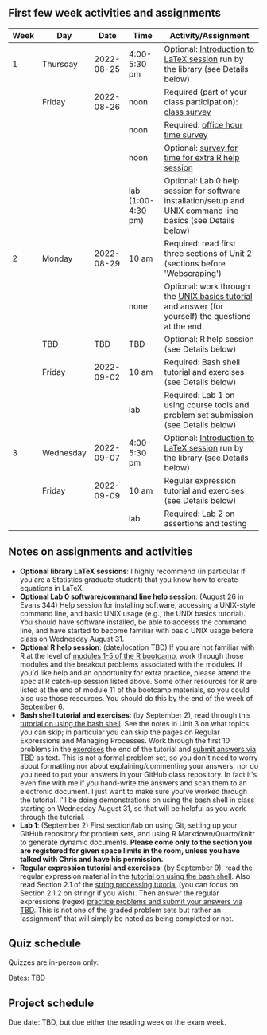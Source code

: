 ## First few week activities and assignments


| Week | Day    | Date       | Time | Activity/Assignment                                                                                                                          |
|------|--------|------------|------|----------------------------------------------------------------------------------------------------------------------------------------------|
| 1 | Thursday | 2022-08-25 | 4:00-5:30 pm | Optional: [Introduction to LaTeX session](https://berkeley.libcal.com/calendar/workshops) run by the library (see Details below)|
|     | Friday | 2022-08-26 | noon | Required (part of your class participation): [class survey](https://forms.gle/SVm9thpkh16Zps2h6)                                             |
|      |  |  | noon | Required: [office hour time survey](http://whenisgood.net/jxstc5k)                                                                           |
|      |  |  | noon | Optional: [survey for time for extra R help session](TBD)                                                                                    |
|      |  |  | lab (1:00-4:30 pm)  | Optional: Lab 0 help session for software installation/setup and UNIX command line basics (see Details below)                                                        |
| 2    | Monday | 2022-08-29 | 10 am     | Required: read first three sections of Unit 2 (sections before 'Webscraping')                                                                                                        |
|      |  |  | none     | Optional: work through the [UNIX basics tutorial](https://berkeley-scf.github.io/tutorial-unix-basics) and answer (for yourself) the questions at the end |
|     | TBD | TBD | TBD | Optional: R help session (see Details below) |
|     | Friday | 2022-09-02 | 10 am | Required: Bash shell tutorial and exercises (see Details below) |
|     | |  | lab | Required: Lab 1 on using course tools and problem set submission (see Details below)|
| 3 | Wednesday | 2022-09-07 | 4:00-5:30 pm | Optional: [Introduction to LaTeX session](https://berkeley.libcal.com/calendar/workshops) run by the library (see Details below)|
|     | Friday | 2022-09-09 | 10 am | Regular expression tutorial and exercises (see Details below) |
|     |  |  | lab | Required: Lab 2 on assertions and testing |

## Notes on assignments and activities

- **Optional library LaTeX sessions**: I highly recommend (in particular if you are a Statistics graduate student) that you know how to create equations in LaTeX.
- **Optional Lab 0 software/command line help session**: (August 26 in Evans 344) Help session for installing software, accessing a UNIX-style command line, and basic UNIX usage (e.g., the UNIX basics tutorial). You should have software installed, be able to accesss the command line, and have started to become familiar with basic UNIX usage before class on Wednesday August 31.
- **Optional R help session**: (date/location TBD) If you are not familiar with R at the level of [modules
1-5 of the R bootcamp](https://berkeley-scf.github.com/berkeley-scf/r-bootcamp-fall-2022/schedule),
work through those modules and the breakout problems associated with
the modules. If you'd like help and an opportunity for extra practice,
please attend the special R catch-up session listed above. Some other
resources for R are listed at the end of module 11 of the bootcamp
materials, so you could also use those resources. You should do this by the end of the week of September 6.
- **Bash shell tutorial and exercises**: (by September 2), read through this [tutorial on using the bash shell](https://berkeley-scf.github.io/tutorial-using-bash). See the notes in Unit 3 on what topics you can skip; in particular you can skip the pages on Regular Expressions and Managing Processes. Work through the first 10 problems in the [exercises](https://berkeley-scf.github.io/tutorial-using-bash/exercises) the end of the tutorial and [submit answers via TBD](TBD) as text. This is not a formal problem set, so you don't need to worry about formatting nor about explaining/commenting your answers, nor do you need to put your answers in your GitHub class repository. In fact it's even fine with me if you hand-write the answers and scan them to an electronic document. I just want to make sure you've worked through the tutorial. I'll be doing demonstrations on using the bash shell in class starting on Wednesday August 31, so that will be helpful as you work through the tutorial.
- **Lab 1**: (September 2) First section/lab on using Git, setting up your GitHub repository for problem sets, and using R Markdown/Quarto/knitr to generate dynamic documents. **Please come only to the section you are registered for given space limits in the room, unless you have talked with Chris and have his permission.** 
- **Regular expression tutorial and exercises**: (by September 9), read the regular expression material in the [tutorial on using the bash shell](https://berkeley-scf.github.io/tutorial-using-bash/regex). Also read Section 2.1 of the [string processing tutorial](https://berkeley-scf.github.io/tutorial-string-processing) (you can focus on Section 2.1.2 on stringr if you wish). Then answer the regular expressions (regex) [practice problems and submit your answers via TBD](TBD). This is not one of the graded problem sets but rather an 'assignment' that will simply be noted as being completed or not.

## Quiz schedule

Quizzes are in-person only. 

Dates: TBD

## Project schedule

Due date: TBD, but due either the reading week or the exam week.
